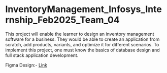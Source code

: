 # InventoryManagement_Infosys_Internship_Feb2025_Team_04
This project will enable the learner to design an inventory management software for a business. They would be able to create an application from scratch, add products, variants, and optimize it for different scenarios. To implement this project, one must know the basics of database design and full stack application development. 

Figma Design:- 
[Link](https://www.figma.com/design/KcYBBZzDjMBWpG9zNYSfW6?node-id=0-1)